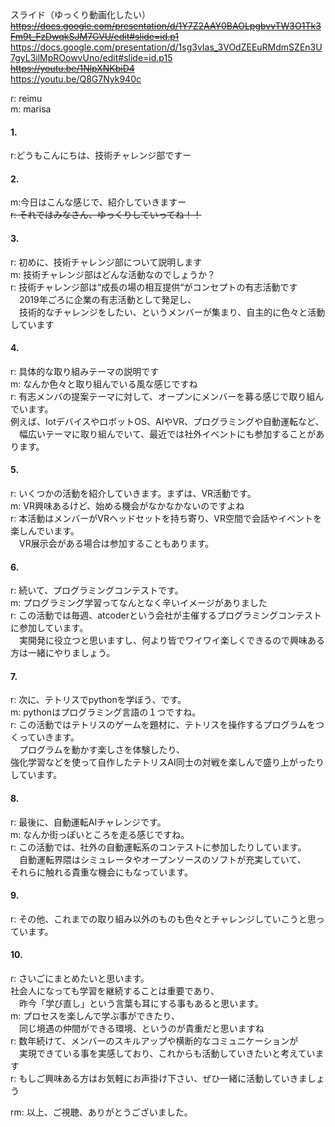 スライド（ゆっくり動画化したい）  
~~https://docs.google.com/presentation/d/1Y7Z2AAY0BAOLpgbvvTW3O1Tk3Fm9t_FzDwqkSJM7GVU/edit#slide=id.p1~~  
https://docs.google.com/presentation/d/1sg3vIas_3VOdZEEuRMdmSZEn3U7gyL3ilMpROowvUno/edit#slide=id.p15  
~~https://youtu.be/1NlpXNKbiD4~~  
https://youtu.be/Q8G7Nyk940c

r: reimu  
m: marisa  

#### 1.  
r:どうもこんにちは、技術チャレンジ部ですー  

#### 2.  
m:今日はこんな感じで、紹介していきますー  
~~r: それではみなさん、ゆっくりしていってね！！~~  

#### 3.  
r: 初めに、技術チャレンジ部について説明します  
m: 技術チャレンジ部はどんな活動なのでしょうか？  
r: 技術チャレンジ部は“成長の場の相互提供“がコンセプトの有志活動です  
　2019年ごろに企業の有志活動として発足し、  
　技術的なチャレンジをしたい、というメンバーが集まり、自主的に色々と活動しています  

#### 4.  
r: 具体的な取り組みテーマの説明です  
m: なんか色々と取り組んでいる風な感じですね  
r: 有志メンバの提案テーマに対して、オープンにメンバーを募る感じで取り組んでいます。  
    例えば、IotデバイスやロボットOS、AIやVR、プログラミングや自動運転など、  
　幅広いテーマに取り組んでいて、最近では社外イベントにも参加することがあります。  

#### 5.  
r: いくつかの活動を紹介していきます。まずは、VR活動です。  
m: VR興味あるけど、始める機会がなかなかないのですよね  
r:  本活動はメンバーがVRヘッドセットを持ち寄り、VR空間で会話やイベントを楽しんでいます。  
　VR展示会がある場合は参加することもあります。  

#### 6.  
r: 続いて、プログラミングコンテストです。  
m: プログラミング学習ってなんとなく辛いイメージがありました  
r: この活動では毎週、atcoderという会社が主催するプログラミングコンテストに参加しています。  
　実開発に役立つと思いますし、何より皆でワイワイ楽しくできるので興味ある方は一緒にやりましょう。  

#### 7.  
r: 次に、テトリスでpythonを学ぼう、です。  
m: pythonはプログラミング言語の１つですね。  
r: この活動ではテトリスのゲームを題材に、テトリスを操作するプログラムをつくっていきます。  
　プログラムを動かす楽しさを体験したり、  
 強化学習などを使って自作したテトリスAI同士の対戦を楽しんで盛り上がったりしています。  

#### 8.  
r: 最後に、自動運転AIチャレンジです。  
m: なんか街っぽいところを走る感じですね。  
r: この活動では、社外の自動運転系のコンテストに参加したりしています。  
　自動運転界隈はシミュレータやオープンソースのソフトが充実していて、  
 それらに触れる貴重な機会にもなっています。  

#### 9.  
r: その他、これまでの取り組み以外のものも色々とチャレンジしていこうと思っています。  

#### 10.  
r: さいごにまとめたいと思います。  
  社会人になっても学習を継続することは重要であり、  
　昨今「学び直し」という言葉も耳にする事もあると思います。  
m: プロセスを楽しんで学ぶ事ができたり、  
　同じ境遇の仲間ができる環境、というのが貴重だと思いますね  
r: 数年続けて、メンバーのスキルアップや横断的なコミュニケーションが  
　実現できている事を実感しており、これからも活動していきたいと考えています  
r: もしご興味ある方はお気軽にお声掛け下さい、ぜひ一緒に活動していきましょう

rm: 以上、ご視聴、ありがとうございました。  
